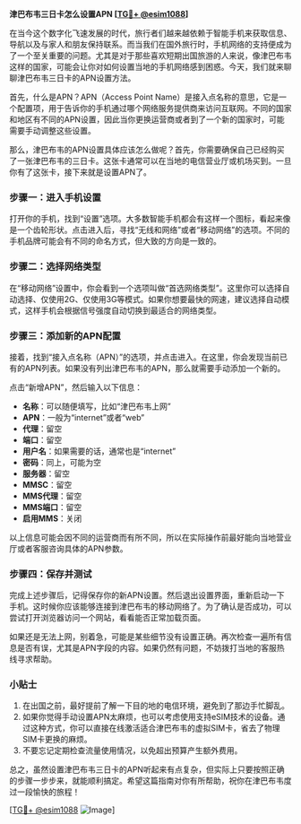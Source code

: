 **津巴布韦三日卡怎么设置APN [[TG💪+ @esim1088](https://t.me/s/esim1088)]**

在当今这个数字化飞速发展的时代，旅行者们越来越依赖于智能手机来获取信息、导航以及与家人和朋友保持联系。而当我们在国外旅行时，手机网络的支持便成为了一个至关重要的问题。尤其是对于那些喜欢短期出国旅游的人来说，像津巴布韦这样的国家，可能会让你对如何设置当地的手机网络感到困惑。今天，我们就来聊聊津巴布韦三日卡的APN设置方法。

首先，什么是APN？APN（Access Point Name）是接入点名称的意思，它是一个配置项，用于告诉你的手机通过哪个网络服务提供商来访问互联网。不同的国家和地区有不同的APN设置，因此当你更换运营商或者到了一个新的国家时，可能需要手动调整这些设置。

那么，津巴布韦的APN设置具体应该怎么做呢？首先，你需要确保自己已经购买了一张津巴布韦的三日卡。这张卡通常可以在当地的电信营业厅或机场买到。一旦你有了这张卡，接下来就是设置APN了。

### 步骤一：进入手机设置

打开你的手机，找到“设置”选项。大多数智能手机都会有这样一个图标，看起来像是一个齿轮形状。点击进入后，寻找“无线和网络”或者“移动网络”的选项。不同的手机品牌可能会有不同的命名方式，但大致的方向是一致的。

### 步骤二：选择网络类型

在“移动网络”设置中，你会看到一个选项叫做“首选网络类型”。这里你可以选择自动选择、仅使用2G、仅使用3G等模式。如果你想要最快的网速，建议选择自动模式，这样手机会根据信号强度自动切换到最适合的网络类型。

### 步骤三：添加新的APN配置

接着，找到“接入点名称（APN）”的选项，并点击进入。在这里，你会发现当前已有的APN列表。如果没有列出津巴布韦的APN，那么就需要手动添加一个新的。

点击“新增APN”，然后输入以下信息：

- **名称**：可以随便填写，比如“津巴布韦上网”
- **APN**：一般为“internet”或者“web”
- **代理**：留空
- **端口**：留空
- **用户名**：如果需要的话，通常也是“internet”
- **密码**：同上，可能为空
- **服务器**：留空
- **MMSC**：留空
- **MMS代理**：留空
- **MMS端口**：留空
- **启用MMS**：关闭

以上信息可能会因不同的运营商而有所不同，所以在实际操作前最好能向当地营业厅或者客服咨询具体的APN参数。

### 步骤四：保存并测试

完成上述步骤后，记得保存你的新APN设置。然后退出设置界面，重新启动一下手机。这时候你应该能够连接到津巴布韦的移动网络了。为了确认是否成功，可以尝试打开浏览器访问一个网站，看看能否正常加载页面。

如果还是无法上网，别着急，可能是某些细节没有设置正确。再次检查一遍所有信息是否有误，尤其是APN字段的内容。如果仍然有问题，不妨拨打当地的客服热线寻求帮助。

### 小贴士

1. 在出国之前，最好提前了解一下目的地的电信环境，避免到了那边手忙脚乱。
2. 如果你觉得手动设置APN太麻烦，也可以考虑使用支持eSIM技术的设备。通过这种方式，你可以直接在线激活适合津巴布韦的虚拟SIM卡，省去了物理SIM卡更换的麻烦。
3. 不要忘记定期检查流量使用情况，以免超出预算产生额外费用。

总之，虽然设置津巴布韦三日卡的APN听起来有点复杂，但实际上只要按照正确的步骤一步步来，就能顺利搞定。希望这篇指南对你有所帮助，祝你在津巴布韦度过一段愉快的旅程！

[[TG💪+ @esim1088](https://t.me/s/esim1088) ![Image](https://i.postimg.cc/4NQfJmqS/Snipaste-2025-05-13-00-14-12.png)]